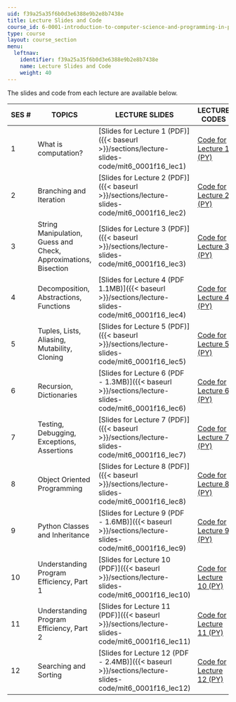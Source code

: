 ```yaml
---
uid: f39a25a35f6b0d3e6388e9b2e8b7438e
title: Lecture Slides and Code
course_id: 6-0001-introduction-to-computer-science-and-programming-in-python-fall-2016
type: course
layout: course_section
menu:
  leftnav:
    identifier: f39a25a35f6b0d3e6388e9b2e8b7438e
    name: Lecture Slides and Code
    weight: 40
---
```


The slides and code from each lecture are available below.

| SES # | TOPICS | LECTURE SLIDES | LECTURE CODES |
| --- | --- | --- | --- |
| 1 | What is computation? | [Slides for Lecture 1 (PDF)]({{< baseurl >}}/sections/lecture-slides-code/mit6_0001f16_lec1) | [Code for Lecture 1 (PY)](https://open-learning-course-data-production.s3.amazonaws.com/6-0001-introduction-to-computer-science-and-programming-in-python-fall-2016/920cc911b6eb5747f2ccd431bbc4306b_lec1.py) |
| 2 | Branching and Iteration | [Slides for Lecture 2 (PDF)]({{< baseurl >}}/sections/lecture-slides-code/mit6_0001f16_lec2) | [Code for Lecture 2 (PY)](https://open-learning-course-data-production.s3.amazonaws.com/6-0001-introduction-to-computer-science-and-programming-in-python-fall-2016/d6ee838ee4c85ace93a4e170cfd83c03_lec2_branch_loops.py) |
| 3 | String Manipulation, Guess and Check, Approximations, Bisection | [Slides for Lecture 3 (PDF)]({{< baseurl >}}/sections/lecture-slides-code/mit6_0001f16_lec3) | [Code for Lecture 3 (PY)](https://open-learning-course-data-production.s3.amazonaws.com/6-0001-introduction-to-computer-science-and-programming-in-python-fall-2016/88de925a1fb925e46a08bc5f34d029bd_lec3_strings_algos.py) |
| 4 | Decomposition, Abstractions, Functions | [Slides for Lecture 4 (PDF 1.1MB)]({{< baseurl >}}/sections/lecture-slides-code/mit6_0001f16_lec4) | [Code for Lecture 4 (PY)](https://open-learning-course-data-production.s3.amazonaws.com/6-0001-introduction-to-computer-science-and-programming-in-python-fall-2016/9e8439a27af18817e046ac37333d03f6_lec4_functions.py) |
| 5 | Tuples, Lists, Aliasing, Mutability, Cloning | [Slides for Lecture 5 (PDF)]({{< baseurl >}}/sections/lecture-slides-code/mit6_0001f16_lec5) | [Code for Lecture 5 (PY)](https://open-learning-course-data-production.s3.amazonaws.com/6-0001-introduction-to-computer-science-and-programming-in-python-fall-2016/cdf5f8e7f109952655f4d253ed955555_lec5_tuples_lists.py) |
| 6 | Recursion, Dictionaries | [Slides for Lecture 6 (PDF - 1.3MB)]({{< baseurl >}}/sections/lecture-slides-code/mit6_0001f16_lec6) | [Code for Lecture 6 (PY)](https://open-learning-course-data-production.s3.amazonaws.com/6-0001-introduction-to-computer-science-and-programming-in-python-fall-2016/706228e592761d9c7c1c073f8ba7a6cc_lec6_recursion_dictionaries.py) |
| 7 | Testing, Debugging, Exceptions, Assertions | [Slides for Lecture 7 (PDF)]({{< baseurl >}}/sections/lecture-slides-code/mit6_0001f16_lec7) | [Code for Lecture 7 (PY)](https://open-learning-course-data-production.s3.amazonaws.com/6-0001-introduction-to-computer-science-and-programming-in-python-fall-2016/abdd1d61892ccce9be2ad84e52004e07_lec7_debug_except.py) |
| 8 | Object Oriented Programming | [Slides for Lecture 8 (PDF)]({{< baseurl >}}/sections/lecture-slides-code/mit6_0001f16_lec8) | [Code for Lecture 8 (PY)](https://open-learning-course-data-production.s3.amazonaws.com/6-0001-introduction-to-computer-science-and-programming-in-python-fall-2016/0705ac9dcc7e637a0e8e9d97eb258a26_lec8_classes.py) |
| 9 | Python Classes and Inheritance | [Slides for Lecture 9 (PDF - 1.6MB)]({{< baseurl >}}/sections/lecture-slides-code/mit6_0001f16_lec9) | [Code for Lecture 9 (PY)](https://open-learning-course-data-production.s3.amazonaws.com/6-0001-introduction-to-computer-science-and-programming-in-python-fall-2016/bf8e8195044d5f6aefc1a455968e2f3e_lec9_inheritance.py) |
| 10 | Understanding Program Efficiency, Part 1 | [Slides for Lecture 10 (PDF)]({{< baseurl >}}/sections/lecture-slides-code/mit6_0001f16_lec10) | [Code for Lecture 10 (PY)](https://open-learning-course-data-production.s3.amazonaws.com/6-0001-introduction-to-computer-science-and-programming-in-python-fall-2016/bfa32fd241d88ae02cd3157aed232bac_lec10_complexity_part1.py) |
| 11 | Understanding Program Efficiency, Part 2 | [Slides for Lecture 11 (PDF)]({{< baseurl >}}/sections/lecture-slides-code/mit6_0001f16_lec11) | [Code for Lecture 11 (PY)](https://open-learning-course-data-production.s3.amazonaws.com/6-0001-introduction-to-computer-science-and-programming-in-python-fall-2016/bdf800867e6762c6758ecd2230178f41_lec11_complexity_part2.py) |
| 12 | Searching and Sorting | [Slides for Lecture 12 (PDF - 2.4MB)]({{< baseurl >}}/sections/lecture-slides-code/mit6_0001f16_lec12) | [Code for Lecture 12 (PY)](https://open-learning-course-data-production.s3.amazonaws.com/6-0001-introduction-to-computer-science-and-programming-in-python-fall-2016/310536cd5f5aa1fc0c11726ce13c565e_lec12_sorting.py)